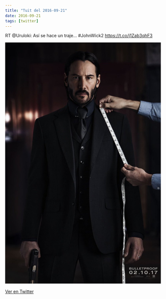```yaml
---
title: "Tuit del 2016-09-21"
date: 2016-09-21
tags: [twitter]
---
```


RT @Uruloki: Así se hace un traje... #JohnWick2 https://t.co/j1Zab3qhF3

![Imagen](/assets/images/778721635612303360-Cs6KIJfVMAENpwp.jpg)

[Ver en Twitter](https://twitter.com/i/web/status/778721635612303360)
